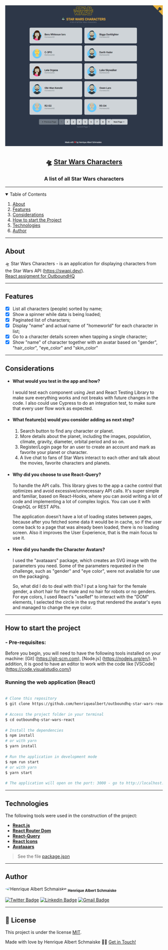 <h1 align="center">
    <img alt="Star Wars Characters" title="#star-wars-characters" src="./assets/banner.PNG" />
</h1>

<h2 align="center">
   🛸 <a href="#">Star Wars Characters</a>
</h2>

<h3 align="center">
    A list of all Star Wars characters
</h3>

---

<!-- TABLE OF CONTENTS -->
<details open="open">
  <summary>Table of Contents</summary>
  <ol>
    <li><a href="#about">About</a></li>
    <li><a href="#features">Features</a></li>
    <li><a href="#considerations">Considerations</a></li>
    <li><a href="#how-to-start-the-project">How to start the Project</a></li>
    <li><a href="#technologies">Technologies</a></li>
    <li><a href="#author">Author</a></li>
  </ol>
</details>

---


## About

🛸 Star Wars Characters - is an application for displaying characters from the Star Wars API (https://swapi.dev/). <br />
[React assigment for OutboundHQ](https://gist.github.com/theill/8513e6cfce2e7b04cf7af80c8c6bdd8b)

---

## Features

- [x] List all characters (people) sorted by name;
- [x] Show a spinner while data is being loaded;
- [x] Paginated list of characters;
- [x] Display "name" and actual name of "homeworld" for each character in list;
- [x] Go to a character details screen when tapping a single character;
- [x] Show "name" of character together with an avatar based on "gender", "hair_color", "eye_color" and "skin_color"

---
## Considerations

* <h4>What would you test in the app and how?</h4>
  <p>I would test each component using Jest and React Testing Library to make sure everything works and not breaks with future changes in the code.
  I also could use Cypress to do an integration test, to make sure that every user flow work as expected.
  </p>
* <h4>What feature(s) would you consider adding as next step?</h4>
  <ol>
    <li>Search button to find any character or planet.</li>
    <li>More details about the planet, including the images, population, climate, gravity, diameter, orbital period  and so on.</li>
    <li>Register/Login page for an user to create an account and mark as favorite your planet or character.</li>
    <li>A live chat to fans of Star Wars interact to each other and talk about the movies, favorite characters and planets.</li>
  </ol>
* <h4>Why did you choose to use React-Query?</h4>
  <p>To handle the API calls. This library gives to the app a cache control that optimizes and avoid excessive/unnecessary API calls.
  It's super simple and familiar, based on React-Hooks, where you can avoid writing a lot of code and implementing a lot of complex logics. You can use it with GraphQL or REST APIs.</p>
  <p>
  The application doesn't have a lot of loading states between pages, because after you fetched some data it would be in cache, so if the user come back to a page that was already been loaded, there is no loading screen.
  Also it improves the User Experience, that is the main focus to use it.
  </p>
* <h4>How did you handle the Character Avatars?</h4>
  <p>I used the "avataaars" package, which creates an SVG image with the parameters you need.
  Some of the parameters requested in the challenge, such as "gender" and "eye color", were not available for use on the packaging.</p>
  <p>So, what did I do to deal with this?
  I put a long hair for the female gender, a short hair for the male and no hair for robots or no genders.
  For eye colors, I used React's "useRef" to interact with the "DOM" elements, I selected the circle in the svg that rendered the avatar's eyes and managed to change the eye color.
  </p>

---

## How to start the project

### - Pre-requisites:

Before you begin, you will need to have the following tools installed on your machine:
[Git] (https://git-scm.com), [Node.js] (https://nodejs.org/en/).
In addition, it is good to have an editor to work with the code like [VSCode] (https://code.visualstudio.com/)


### Running the web application (React)

```bash

# Clone this repository
$ git clone https://github.com/henriquealbert/outboundhq-star-wars-react.git

# Access the project folder in your terminal
$ cd outboundhq-star-wars-react

# Install the dependencies
$ npm install
# or with yarn
$ yarn install

# Run the application in development mode
$ npm run start
# or with yarn
$ yarn start

# The application will open on the port: 3000 - go to http://localhost:3000

```

---

## Technologies

The following tools were used in the construction of the project:

-   **[React.js](https://github.com/facebook/create-react-app)**
-   **[React Router Dom](https://github.com/ReactTraining/react-router/tree/master/packages/react-router-dom)**
-   **[React-Query](https://github.com/tannerlinsley/react-query)**
-   **[React Icons](https://react-icons.github.io/react-icons/)**
-   **[Avataaars](https://github.com/fangpenlin/avataaars)**

> See the file  [package.json](https://github.com/henriquealbert/outboundhq-star-wars-react/blob/main/package.json)


---

## Author

 <img style="border-radius: 50%;" src="https://avatars.githubusercontent.com/u/59376543?s=460&u=137df36a904881072eb6480658fbaa70c8971b7c&v=4" width="100px;" alt="Henrique Albert Schmaiske"/>
 <sub><b>Henrique Albert Schmaiske</b></sub>
 <br />

[![Twitter Badge](https://img.shields.io/badge/-@hschmaiske-1ca0f1?style=flat-square&labelColor=1ca0f1&logo=twitter&logoColor=white&link=https://twitter.com/hschmaiske)](https://twitter.com/tgmarinho) [![Linkedin Badge](https://img.shields.io/badge/-Henrique-blue?style=flat-square&logo=Linkedin&logoColor=white&link=https://www.linkedin.com/in/henrique-albert-schmaiske/)](https://www.linkedin.com/in/henrique-albert-schmaiske/)
[![Gmail Badge](https://img.shields.io/badge/-ishenriquealbert@gmail.com-c14438?style=flat-square&logo=Gmail&logoColor=white&link=mailto:ishenriquealbert@gmail.com)](mailto:ishenriquealbert@gmail.com)

---

## 📝 License

This project is under the license [MIT](./LICENSE).

Made with love by Henrique Albert Schmaiske 👋🏻 [Get in Touch!](https://www.linkedin.com/in/henrique-albert-schmaiske/)


